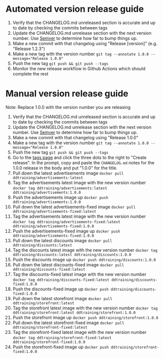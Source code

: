 # Automated version release guide

1. Verify that the CHANGELOG.md unreleased section is accurate and up to date by checking the commits between tags
1. Update the CHANGELOG.md unrelease section with the next version number. Use [Semver](https://semver.org/) to determine how far to bump things up.
1. Make a new commit with that changelog using "Release [version]" (e.g. "Release 1.2.3")
1. Make a new tag with the version number `git tag --annotate 1.0.0 --message="Release 1.0.0"`
1. Push the new tag `git push && git push --tags`
1. Monitor the new release workflow in Github Actions which should complete the rest

# Manual version release guide

Note: Replace 1.0.0 with the version number you are releasing

1. Verify that the CHANGELOG.md unreleased section is accurate and up to date by checking the commits between tags
1. Update the CHANGELOG.md unrelease section with the next version number. Use [Semver](https://semver.org/) to determine how far to bump things up.
1. Make a new commit with that changelog using "Release 1.0.0"
1. Make a new tag with the version number `git tag --annotate 1.0.0 --message="Release 1.0.0"`
1. Push the new tag `git push && git push --tags`
1. Go to the [tags page](https://github.com/DataDog/ecommerce-workshop/tags) and click the three dots to the right to "Create release". In the prompt, copy and paste the `CHANGELOG.md` notes for the 1.0.0 release in the body and put "1.0.0" for the title.
1. Pull down the latest advertisements image `docker pull ddtraining/advertisements:latest`
1. Tag the advertisements latest image with the new version number `docker tag ddtraining/advertisements:latest ddtraining/advertisements:1.0.0`
1. Push the advertisements image up `docker push ddtraining/advertisements:1.0.0`
1. Pull down the latest advertisements-fixed image `docker pull ddtraining/advertisements-fixed:latest`
1. Tag the advertisements latest image with the new version number `docker tag ddtraining/advertisements-fixed:latest ddtraining/advertisements-fixed:1.0.0`
1. Push the advertisements-fixed image up `docker push ddtraining/advertisements-fixed:1.0.0`
1. Pull down the latest discounts image `docker pull ddtraining/discounts:latest`
1. Tag the discounts latest image with the new version number `docker tag ddtraining/discounts:latest ddtraining/discounts:1.0.0`
1. Push the discounts image up `docker push ddtraining/discounts:1.0.0`
1. Pull down the latest discounts-fixed image `docker pull ddtraining/discounts-fixed:latest`
1. Tag the discounts-fixed latest image with the new version number `docker tag ddtraining/discounts-fixed:latest ddtraining/discounts-fixed:1.0.0`
1. Push the discounts-fixed image up `docker push ddtraining/discounts-fixed:1.0.0`
1. Pull down the latest storefront image `docker pull ddtraining/storefront:latest`
1. Tag the storefront latest image with the new version number `docker tag ddtraining/storefront:latest ddtraining/storefront:1.0.0`
1. Push the storefront image up `docker push ddtraining/storefront:1.0.0`
1. Pull down the latest storefront-fixed image `docker pull ddtraining/storefront-fixed:latest`
1. Tag the storefront-fixed latest image with the new version number `docker tag ddtraining/storefront-fixed:latest ddtraining/storefront-fixed:1.0.0`
1. Push the storefront-fixed image up `docker push ddtraining/storefront-fixed:1.0.0`
